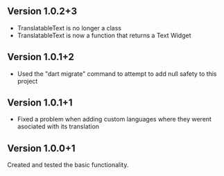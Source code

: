 ## Version 1.0.2+3
- TranslatableText is no longer a class
- TranslatableText is now a function that returns a Text Widget

## Version 1.0.1+2
- Used the "dart migrate" command to attempt to add null safety to this project

## Version 1.0.1+1
- Fixed a problem when adding custom languages where they werent asociated with its translation
## Version 1.0.0+1

Created and tested the basic functionality.